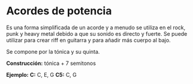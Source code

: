 # Acordes de potencia 

 Es una forma simplificada de un acorde y a menudo se utiliza en el rock, punk y heavy metal debido a que su sonido es directo y fuerte. Se puede utilizar para crear riff en guitarra y para añadir más cuerpo al bajo.

Se compone por la tónica y su quinta.

**Construcción:** tónica + 7 semitonos 

**Ejemplo:**
**C:** C, E, G
**C5:** C, G